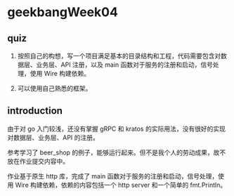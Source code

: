 # geekbangWeek04

## quiz

1. 按照自己的构想，写一个项目满足基本的目录结构和工程，代码需要包含对数据层、业务层、API 注册，以及 main 函数对于服务的注册和启动，信号处理，使用 Wire 构建依赖。

2. 可以使用自己熟悉的框架。

## introduction

由于对 go 入门较浅，还没有掌握 gRPC 和 kratos 的实际用法，没有很好的实现对数据层、业务层、API 的注册。

参考学习了 beer_shop 的例子，能够运行起来。但不是我个人的劳动成果，故不放在作业提交内容中。

作业基于原生 http 库，完成了 main 函数对于服务的注册和启动，信号处理，使用 Wire 构建依赖，依赖的内容包括一个 http server 和一个简单的 fmt.Println。
